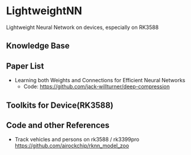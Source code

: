# LightweightNN
Lightweight Neural Network on devices, especially on RK3588

## Knowledge Base

## Paper List
- Learning both Weights and Connections for Efficient Neural Networks
    - Code: https://github.com/jack-willturner/deep-compression

## Toolkits for Device(RK3588) 

 
## Code and other References
- Track vehicles and persons on rk3588 / rk3399pro  https://github.com/airockchip/rknn_model_zoo
